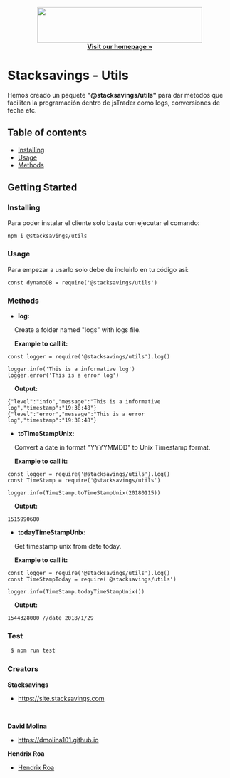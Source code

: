 <p align="center">
  <img src="https://lh3.googleusercontent.com/-kuZK_9RjH3Q/WluTIhi6yWI/AAAAAAAAAa4/3-lNezXWLEM6E2GZjJ7VC2Bn1YJ-tIYewCJoC/w530-h117-n/stacksavings.png" alt="" width=370 height=80>
  </br>
  <a href="https://site.stacksavings.com/"><strong>Visit our homepage »</strong></a>
</p>

# Stacksavings - Utils

Hemos creado un paquete <b>"@stacksavings/utils"</b> para dar métodos que faciliten la programación dentro de jsTrader como logs, conversiones de fecha etc.

## Table of contents

- [Installing](#Installing)
- [Usage](#Installing)
- [Methods](#Installing)

## Getting Started

### Installing
Para poder instalar el cliente solo basta con ejecutar el comando:
```
npm i @stacksavings/utils
```
### Usage
Para empezar a usarlo solo debe de incluirlo en tu código asi:
```
const dynamoDB = require('@stacksavings/utils')
```
### Methods

* <b>log:</b>

<p>&nbsp;&nbsp;&nbsp;&nbsp;Create a folder named "logs" with logs file.</p>
&nbsp;&nbsp;&nbsp;&nbsp;<b>Example to call it:</b>

```
const logger = require('@stacksavings/utils').log()

logger.info('This is a informative log')
logger.error('This is a error log')
```
&nbsp;&nbsp;&nbsp;&nbsp;<b>Output:</b>
```
{"level":"info","message":"This is a informative log","timestamp":"19:38:48"}
{"level":"error","message":"This is a error log","timestamp":"19:38:48"}
```
* <b>toTimeStampUnix:</b>

<p>&nbsp;&nbsp;&nbsp;&nbsp;Convert a date in format "YYYYMMDD" to Unix Timestamp format.</p>
&nbsp;&nbsp;&nbsp;&nbsp;<b>Example to call it:</b>

```
const logger = require('@stacksavings/utils').log()
const TimeStamp = require('@stacksavings/utils')

logger.info(TimeStamp.toTimeStampUnix(20180115))
```
&nbsp;&nbsp;&nbsp;&nbsp;<b>Output:</b>
```
1515990600
```
* <b>todayTimeStampUnix:</b>

<p>&nbsp;&nbsp;&nbsp;&nbsp;Get timestamp unix from date today.</p>
&nbsp;&nbsp;&nbsp;&nbsp;<b>Example to call it:</b>

```
const logger = require('@stacksavings/utils').log()
const TimeStampToday = require('@stacksavings/utils')

logger.info(TimeStamp.todayTimeStampUnix())
```
&nbsp;&nbsp;&nbsp;&nbsp;<b>Output:</b>
```
1544328000 //date 2018/1/29
```

### Test

```bash
 $ npm run test
```
 
### Creators

<b>Stacksavings</b>
* <a href="https://site.stacksavings.com">https://site.stacksavings.com</a>

</br>

<b>David Molina</b>
* <a href="https://dmolina101.github.io">https://dmolina101.github.io</a>

<b>Hendrix Roa</b>
* <a href="https://hendrixroa.github.io">Hendrix Roa</a>
